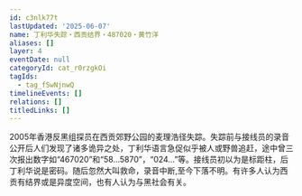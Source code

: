 ```yaml
---
id: c3nlk77t
lastUpdated: '2025-06-07'
name: 丁利华失踪・西贡结界・487020・黄竹洋
aliases: []
layer: 4
eventDate: null
categoryId: cat_r0rzgkOi
tagIds:
  - tag_fSwNjnwQ
timelineEvents: []
relations: []
titledLinks: []
---
```

2005年香港反黑组探员在西贡郊野公园的麦理浩径失踪。失踪前与接线员的录音公开后人们发现了诸多诡异之处，丁利华语言急促似乎被人或野兽追赶，途中曾三次报出数字如“467020”和“58…5870”，“024…”等。接线员初以为是标距柱，后丁利华说是密码。随后忽然大叫救命，录音中断,至今下落不明。有许多人认为西贡有结界或是异度空间，也有人认为与黑社会有关。
